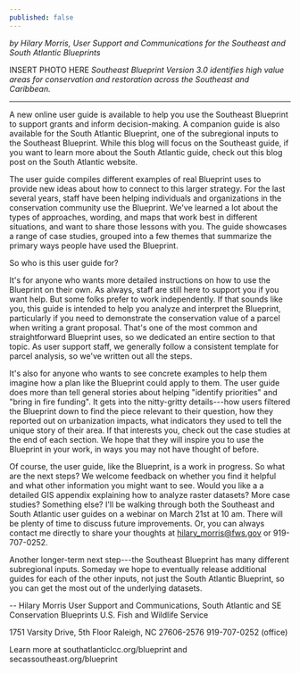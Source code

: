 ```yaml
---
published: false
---
```

_by Hilary Morris, User Support and Communications for the Southeast and South Atlantic Blueprints_

INSERT PHOTO HERE
_Southeast Blueprint Version 3.0 identifies high value areas for conservation and restoration across the Southeast and Caribbean._

----

A new online user guide is available to help you use the Southeast Blueprint to support grants and inform decision-making. A companion guide is also available for the South Atlantic Blueprint, one of the subregional inputs to the Southeast Blueprint. While this blog will focus on the Southeast guide, if you want to learn more about the South Atlantic guide, check out this blog post on the South Atlantic website.

The user guide compiles different examples of real Blueprint uses to provide new ideas about how to connect to this larger strategy. For the last several years, staff have been helping individuals and organizations in the conservation community use the Blueprint. We've learned a lot about the types of approaches, wording, and maps that work best in different situations, and want to share those lessons with you. The guide showcases a range of case studies, grouped into a few themes that summarize the primary ways people have used the Blueprint.

So who is this user guide for?

It's for anyone who wants more detailed instructions on how to use the Blueprint on their own. As always, staff are still here to support you if you want help. But some folks prefer to work independently. If that sounds like you, this guide is intended to help you analyze and interpret the Blueprint, particularly if you need to demonstrate the conservation value of a parcel when writing a grant proposal. That's one of the most common and straightforward Blueprint uses, so we dedicated an entire section to that topic. As user support staff, we generally follow a consistent template for parcel analysis, so we've written out all the steps.

It's also for anyone who wants to see concrete examples to help them imagine how a plan like the Blueprint could apply to them. The user guide does more than tell general stories about helping "identify priorities" and "bring in fire funding". It gets into the nitty-gritty details---how users filtered the Blueprint down to find the piece relevant to their question, how they reported out on urbanization impacts, what indicators they used to tell the unique story of their area. If that interests you, check out the case studies at the end of each section. We hope that they will inspire you to use the Blueprint in your work, in ways you may not have thought of before.

Of course, the user guide, like the Blueprint, is a work in progress. So what are the next steps? We welcome feedback on whether you find it helpful and what other information you might want to see. Would you like a a detailed GIS appendix explaining how to analyze raster datasets? More case studies? Something else? I'll be walking through both the Southeast and South Atlantic user guides on a webinar on March 21st at 10 am. There will be plenty of time to discuss future improvements. Or, you can always contact me directly to share your thoughts at hilary_morris@fws.gov or 919-707-0252.

Another longer-term next step---the Southeast Blueprint has many different subregional inputs. Someday we hope to eventually release additional guides for each of the other inputs, not just the South Atlantic Blueprint, so you can get the most out of the underlying datasets.


-- 
Hilary Morris
User Support and Communications, South Atlantic and SE Conservation Blueprints
U.S. Fish and Wildlife Service

1751 Varsity Drive, 5th Floor
Raleigh, NC  27606-2576
919-707-0252 (office)

Learn more at southatlanticlcc.org/blueprint and secassoutheast.org/blueprint